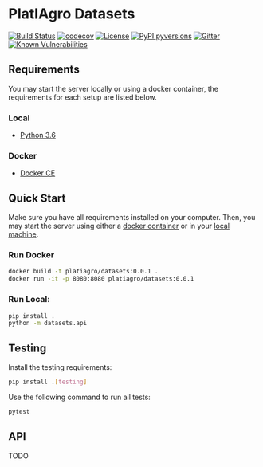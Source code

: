 # PlatIAgro Datasets

[![Build Status](https://travis-ci.org/platiagro/datasets.svg)](https://travis-ci.org/platiagro/datasets)
[![codecov](https://codecov.io/gh/platiagro/datasets/graph/badge.svg)](https://codecov.io/gh/platiagro/datasets)
[![License](https://img.shields.io/badge/License-Apache%202.0-blue.svg)](https://opensource.org/licenses/Apache-2.0)
[![PyPI pyversions](https://img.shields.io/pypi/pyversions/ansicolortags.svg)](https://pypi.python.org/pypi/ansicolortags/)
[![Gitter](https://badges.gitter.im/platiagro/community.svg)](https://gitter.im/platiagro/community?utm_source=badge&utm_medium=badge&utm_campaign=pr-badge)
[![Known Vulnerabilities](https://snyk.io/test/github/platiagro/dataset-store/master/badge.svg?targetFile=package.json)](https://snyk.io/test/github/platiagro/dataset-store/master/?targetFile=package.json)

## Requirements

You may start the server locally or using a docker container, the requirements for each setup are listed below.

### Local

- [Python 3.6](https://www.python.org/downloads/)

### Docker

- [Docker CE](https://www.docker.com/get-docker)

## Quick Start

Make sure you have all requirements installed on your computer. Then, you may start the server using either a [docker container](#run-docker) or in your [local machine](#run-local).

### Run Docker

```bash
docker build -t platiagro/datasets:0.0.1 .
docker run -it -p 8080:8080 platiagro/datasets:0.0.1
```

### Run Local:

```bash
pip install .
python -m datasets.api
```

## Testing

Install the testing requirements:

```bash
pip install .[testing]
```

Use the following command to run all tests:

```bash
pytest
```

## API

TODO